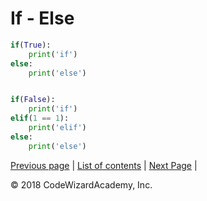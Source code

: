 # If - Else

```python
if(True):
    print('if')
else:
    print('else')


if(False):
    print('if')
elif(1 == 1):
    print('elif')
else:
    print('else')

```

[Previous page](/Chapters/01-DataTypes/0103-Variables.md) | [List of contents](/README.md#chapters) | [Next Page](/Chapters/01-DataTypes/0105-while.md) | 

&copy; 2018 CodeWizardAcademy, Inc.

